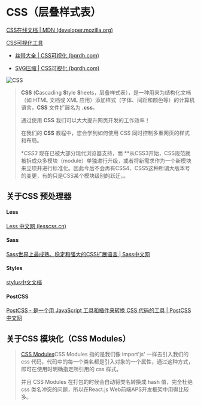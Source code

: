 # CSS（层叠样式表） 

[CSS在线文档 | MDN (developer.mozilla.org)](https://developer.mozilla.org/zh-CN/docs/Web/CSS)



[CSS可视化工具](https://css.bqrdh.com)

- [丝带大全 | CSS可视化 (bqrdh.com)](https://css.bqrdh.com/ribbon)

- [SVG压缩 | CSS可视化 (bqrdh.com)](https://css.bqrdh.com/svg/compress)

![CSS](https://www.runoob.com/wp-content/uploads/2013/07/css-logo.png)

> **CSS** (**C**ascading **S**tyle **S**heets，层叠样式表），是一种用来为结构化文档（如 HTML 文档或 XML 应用）添加样式（字体、间距和颜色等）的计算机语言，**CSS** 文件扩展名为 **.css**。
>
> 通过使用 **CSS** 我们可以大大提升网页开发的工作效率！
>
> 在我们的 **CSS** 教程中，您会学到如何使用 CSS 同时控制多重网页的样式和布局。
>
> **CSS3* 现在已被大部分现代浏览器支持，而 **从CSS3开始，CSS规范就被拆成众多模块（module）单独进行升级，或者将新需求作为一个新模块来立项并进行标准化。因此今后不会再有CSS4、CSS5这种所谓大版本号的变更，有的只是CSS某个模块级别的跃迁。。



## 关于CSS 预处理器

#### Less

[Less 中文网 (lesscss.cn)](http://lesscss.cn/)



#### Sass

[Sass世界上最成熟、稳定和强大的CSS扩展语言 | Sass中文网](https://www.sass.hk/)



#### Styles

[stylus中文文档 ](https://www.zhangxinxu.com/jq/stylus/)



#### PostCSS

[PostCSS - 是一个用 JavaScript 工具和插件来转换 CSS 代码的工具 | PostCSS中文网](https://www.postcss.com.cn/)



## 关于CSS 模块化（CSS Modules）

>  [CSS Modules](https://github.com/css-modules/css-modules)CSS Modules 指的是我们像 import'js' 一样去引入我们的 css 代码，代码中的每一个类名都是引入对象的一个属性，通过这种方式，即可在使用时明确指定所引用的 css 样式。
>
> 并且 CSS Modules 在打包的时候会自动将类名转换成 hash 值，完全杜绝 css 类名冲突的问题，所以在React.js Web前端APS开发框架中用得比较多。

